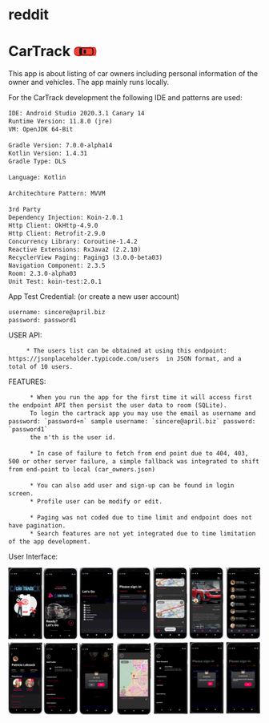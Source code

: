 # reddit
# CarTrack   ![alt text](https://github.com/johnjake/car-trackers/blob/master/ic_car_top.png)

This app is about listing of car owners including personal information of the owner and vehicles. The app mainly runs locally. 

For the CarTrack development the following IDE and patterns are used: 


    IDE: Android Studio 2020.3.1 Canary 14 
    Runtime Version: 11.8.0 (jre)
    VM: OpenJDK 64-Bit

    Gradle Version: 7.0.0-alpha14
    Kotlin Version: 1.4.31
    Gradle Type: DLS

    Language: Kotlin

    Architechture Pattern: MVVM
    
    3rd Party
    Dependency Injection: Koin-2.0.1
    Http Client: OkHttp-4.9.0
    Http Client: Retrofit-2.9.0
    Concurrency Library: Coroutine-1.4.2
    Reactive Extensions: RxJava2 (2.2.10)
    RecyclerView Paging: Paging3 (3.0.0-beta03)
    Navigation Component: 2.3.5
    Room: 2.3.0-alpha03
    Unit Test: koin-test:2.0.1
    
  
   App Test Credential: (or create a new user account)
   
    username: sincere@april.biz
    password: password1
    
    

USER API: 
         
         * The users list can be obtained at using this endpoint: https://jsonplaceholder.typicode.com/users  in JSON format, and a total of 10 users. 

FEATURES: 
          
          * When you run the app for the first time it will access first the endpoint API then persist the user data to room (SQLite). 
          To login the cartrack app you may use the email as username and password: `password+n` sample username: `sincere@april.biz` password: `password1` 
          the n'th is the user id.  
          
          * In case of failure to fetch from end point due to 404, 403, 500 or other server failure, a simple fallback was integrated to shift from end-point to local (car_owners.json)
          
          * You can also add user and sign-up can be found in login screen.
          * Profile user can be modify or edit.
          
          * Paging was not coded due to time limit and endpoint does not have pagination. 
          * Search features are not yet integrated due to time limitation of the app development.

          
   
   User Interface:
   
  ![alt text](https://github.com/johnjake/car-trackers/blob/screen-shot/car_track_screen.png)



